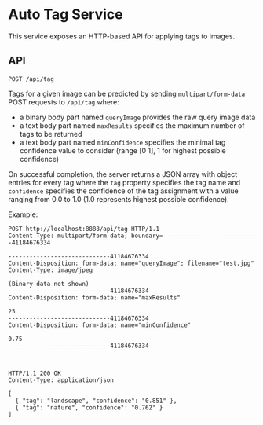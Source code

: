 # Auto Tag Service

This service exposes an HTTP-based API for applying tags to images.

## API

```
POST /api/tag

```

Tags for a given image can be predicted by sending `multipart/form-data` POST requests to `/api/tag` where:

* a binary body part named `queryImage` provides the raw query image data
* a text body part named `maxResults` specifies the maximum number of tags to be returned
* a text body part named `minConfidence` specifies the minimal tag confidence value to consider (range [0 1], 1 for highest possible confidence)

On successful completion, the server returns a JSON array with object entries for every tag where the `tag` property specifies the tag name and `confidence` specifies the confidence of the tag assignment with a value ranging from 0.0 to 1.0 (1.0 represents highest possible confidence).

Example:

```
POST http://localhost:8888/api/tag HTTP/1.1
Content-Type: multipart/form-data; boundary=---------------------------41184676334

-----------------------------41184676334
Content-Disposition: form-data; name="queryImage"; filename="test.jpg"
Content-Type: image/jpeg

(Binary data not shown)
-----------------------------41184676334
Content-Disposition: form-data; name="maxResults"

25
-----------------------------41184676334
Content-Disposition: form-data; name="minConfidence"

0.75
-----------------------------41184676334--



HTTP/1.1 200 OK
Content-Type: application/json

[
  { "tag": "landscape", "confidence": "0.851" },
  { "tag": "nature", "confidence": "0.762" }
]
```
